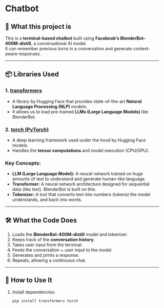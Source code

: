 # Chatbot

## 📌 What this project is
This is a **terminal-based chatbot** built using **Facebook’s BlenderBot-400M-distill**, a conversational AI model.  
It can remember previous turns in a conversation and generate context-aware responses.

---

## 📦 Libraries Used

### 1. [transformers](https://huggingface.co/transformers/)
- A library by Hugging Face that provides state-of-the-art **Natural Language Processing (NLP)** models.
- It allows us to load pre-trained **LLMs (Large Language Models)** like BlenderBot.

### 2. [torch (PyTorch)](https://pytorch.org/)
- A deep learning framework used under the hood by Hugging Face models.
- Handles the **tensor computations** and model execution (CPU/GPU).

### Key Concepts:
- **LLM (Large Language Model):** A neural network trained on huge amounts of text to understand and generate human-like language.  
- **Transformer:** A neural network architecture designed for sequential data (like text). BlenderBot is built on this.  
- **Tokenizer:** A tool that converts text into numbers (tokens) the model understands, and back into words.

---

## 🛠 What the Code Does
1. Loads the **BlenderBot-400M-distill** model and tokenizer.
2. Keeps track of the **conversation history**.
3. Takes user input from the terminal.
4. Feeds the conversation + user input to the model.
5. Generates and prints a response.
6. Repeats, allowing a continuous chat.

---

## 🚀 How to Use It
1. Install dependencies:
   ```bash
   pip install transformers torch
